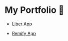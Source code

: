 # My Portfolio 📂

- [Liber App](https://github.com/jesusandres31/liber-app)

- [Remify App](https://github.com/jesusandres31/remify-app/)

<!---
- [Desktop Application](https://github.com/jesusandres31/C-Sharp-dotnet-WinForms-App)

- [E-Commerce](https://github.com/jesusandres31/LAMP-webstore-app-guitar-pedals)
-->
